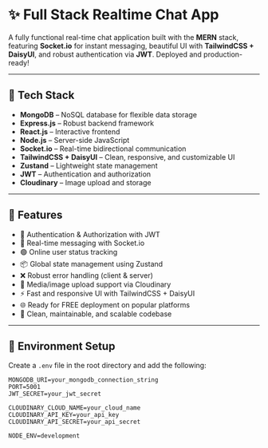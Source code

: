 # ✨ Full Stack Realtime Chat App

A fully functional real-time chat application built with the **MERN** stack, featuring **Socket.io** for instant messaging, beautiful UI with **TailwindCSS + DaisyUI**, and robust authentication via **JWT**. Deployed and production-ready!

---

## 🚀 Tech Stack

- **MongoDB** – NoSQL database for flexible data storage  
- **Express.js** – Robust backend framework  
- **React.js** – Interactive frontend  
- **Node.js** – Server-side JavaScript  
- **Socket.io** – Real-time bidirectional communication  
- **TailwindCSS + DaisyUI** – Clean, responsive, and customizable UI  
- **Zustand** – Lightweight state management  
- **JWT** – Authentication and authorization  
- **Cloudinary** – Image upload and storage  

---

## 🎯 Features

- 🔐 Authentication & Authorization with JWT  
- 💬 Real-time messaging with Socket.io  
- 🟢 Online user status tracking  
- 📦 Global state management using Zustand  
- ❌ Robust error handling (client & server)  
- 📸 Media/image upload support via Cloudinary  
- ⚡ Fast and responsive UI with TailwindCSS + DaisyUI  
- 🌐 Ready for FREE deployment on popular platforms  
- 🧪 Clean, maintainable, and scalable codebase  

---

## 📁 Environment Setup

Create a `.env` file in the root directory and add the following:

```env
MONGODB_URI=your_mongodb_connection_string
PORT=5001
JWT_SECRET=your_jwt_secret

CLOUDINARY_CLOUD_NAME=your_cloud_name
CLOUDINARY_API_KEY=your_api_key
CLOUDINARY_API_SECRET=your_api_secret

NODE_ENV=development
```
